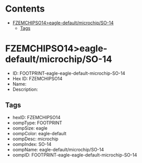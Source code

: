 



Contents
========

* [FZEMCHIPSO14>eagle-default/microchip/SO-14](#fzemchipso14eagle-defaultmicrochipso-14)
	* [Tags](#tags)

# FZEMCHIPSO14>eagle-default/microchip/SO-14

- ID: FOOTPRINT-eagle-eagle-default-microchip-SO-14
- Hex ID: FZEMCHIPSO14
- Name: 
- Description: 

## Tags

- hexID: FZEMCHIPSO14
- oompType: FOOTPRINT
- oompSize: eagle
- oompColor: eagle-default
- oompDesc: microchip
- oompIndex: SO-14
- oompName: eagle-default/microchip/SO-14
- oompID: FOOTPRINT-eagle-eagle-default-microchip-SO-14
